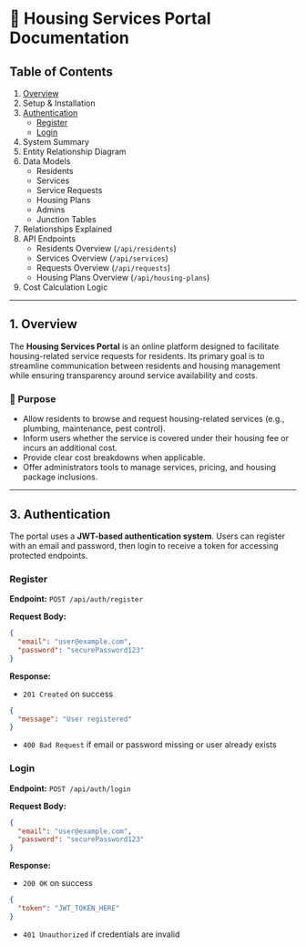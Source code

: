 # 📘 Housing Services Portal Documentation

## Table of Contents

1. [Overview](#1-overview)
2. Setup & Installation
3. [Authentication](#3-authentication)
   - [Register](#register)
   - [Login](#login)
4. System Summary
5. Entity Relationship Diagram
6. Data Models
   - Residents
   - Services
   - Service Requests
   - Housing Plans
   - Admins
   - Junction Tables
7. Relationships Explained
8. API Endpoints
   - Residents Overview (`/api/residents`)
   - Services Overview (`/api/services`)
   - Requests Overview (`/api/requests`)
   - Housing Plans Overview (`/api/housing-plans`)
9. Cost Calculation Logic

---

## 1. Overview

The **Housing Services Portal** is an online platform designed to facilitate housing-related service requests for residents. Its primary goal is to streamline communication between residents and housing management while ensuring transparency around service availability and costs.

### 🎯 Purpose

- Allow residents to browse and request housing-related services (e.g., plumbing, maintenance, pest control).
- Inform users whether the service is covered under their housing fee or incurs an additional cost.
- Provide clear cost breakdowns when applicable.
- Offer administrators tools to manage services, pricing, and housing package inclusions.

---

## 3. Authentication

The portal uses a **JWT-based authentication system**. Users can register with an email and password, then login to receive a token for accessing protected endpoints.

### Register

**Endpoint:** `POST /api/auth/register`

**Request Body:**

```json
{
  "email": "user@example.com",
  "password": "securePassword123"
}
```

**Response:**

- `201 Created` on success

```json
{
  "message": "User registered"
}
```

- `400 Bad Request` if email or password missing or user already exists

### Login

**Endpoint:** `POST /api/auth/login`

**Request Body:**

```json
{
  "email": "user@example.com",
  "password": "securePassword123"
}
```

**Response:**

- `200 OK` on success

```json
{
  "token": "JWT_TOKEN_HERE"
}
```

- `401 Unauthorized` if credentials are invalid
